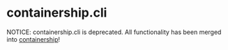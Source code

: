 containership.cli
==================

NOTICE: containership.cli is deprecated. All functionality has been merged into [containership](https://github.com/containership/containership)!
